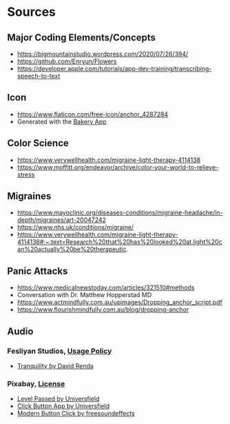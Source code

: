 #  Sources

## Major Coding Elements/Concepts
- https://bigmountainstudio.wordpress.com/2020/07/26/394/
- https://github.com/Enryun/Flowers
- https://developer.apple.com/tutorials/app-dev-training/transcribing-speech-to-text

## Icon
- https://www.flaticon.com/free-icon/anchor_4287284
- Generated with the [Bakery App](https://apps.apple.com/us/app/bakery-simple-icon-creator/id1575220747?mt=12)

## Color Science
- https://www.verywellhealth.com/migraine-light-therapy-4114138
- https://www.moffitt.org/endeavor/archive/color-your-world-to-relieve-stress

## Migraines
- https://www.mayoclinic.org/diseases-conditions/migraine-headache/in-depth/migraines/art-20047242
- https://www.nhs.uk/conditions/migraine/
- https://www.verywellhealth.com/migraine-light-therapy-4114138#:~:text=Research%20that%20has%20looked%20at,light%20can%20actually%20be%20therapeutic.

## Panic Attacks
- https://www.medicalnewstoday.com/articles/321510#methods
- Conversation with Dr. Matthew Hopperstad MD
- https://www.actmindfully.com.au/upimages/Dropping_anchor_script.pdf
- https://www.flourishmindfully.com.au/blog/dropping-anchor

## Audio

### Fesliyan Studios, [Usage Policy](https://www.fesliyanstudios.com/policy)
- [Tranquility by David Renda](https://www.fesliyanstudios.com/royalty-free-music/download/tranquility/331)

### Pixabay, [License](https://pixabay.com/service/license-summary/)
- [Level Passed by Universfield](https://pixabay.com/sound-effects/level-passed-142971/)
- [Click Button App by Universfield](https://pixabay.com/sound-effects/click-button-app-147358/)
- [Modern Button Click by freesoundeffects](https://pixabay.com/sound-effects/modern-button-click-291234/)
